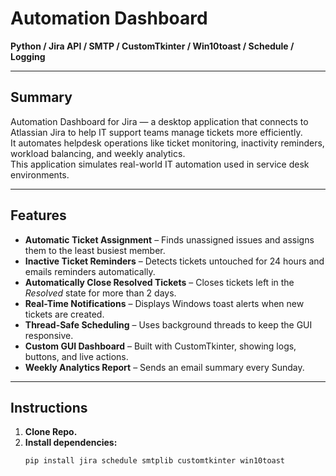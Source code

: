 # Automation Dashboard

**Python / Jira API / SMTP / CustomTkinter / Win10toast / Schedule / Logging**

---

## Summary  
Automation Dashboard for Jira — a desktop application that connects to Atlassian Jira to help IT support teams manage tickets more efficiently.  
It automates helpdesk operations like ticket monitoring, inactivity reminders, workload balancing, and weekly analytics.  
This application simulates real-world IT automation used in service desk environments.  

---

## Features  
- **Automatic Ticket Assignment** – Finds unassigned issues and assigns them to the least busiest member.  
- **Inactive Ticket Reminders** – Detects tickets untouched for 24 hours and emails reminders automatically.  
- **Automatically Close Resolved Tickets** – Closes tickets left in the *Resolved* state for more than 2 days.  
- **Real-Time Notifications** – Displays Windows toast alerts when new tickets are created.  
- **Thread-Safe Scheduling** – Uses background threads to keep the GUI responsive.  
- **Custom GUI Dashboard** – Built with CustomTkinter, showing logs, buttons, and live actions.  
- **Weekly Analytics Report** – Sends an email summary every Sunday.  

---

## Instructions  
1. **Clone Repo.**  
2. **Install dependencies:**  
   ```bash
   pip install jira schedule smtplib customtkinter win10toast
